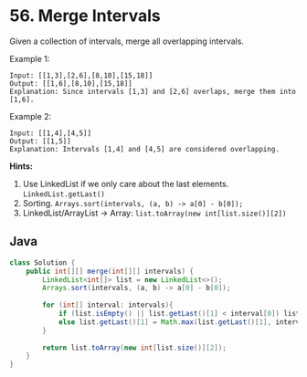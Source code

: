 # 56. Merge Intervals

Given a collection of intervals, merge all overlapping intervals.

Example 1:
```
Input: [[1,3],[2,6],[8,10],[15,18]]
Output: [[1,6],[8,10],[15,18]]
Explanation: Since intervals [1,3] and [2,6] overlaps, merge them into [1,6].
```
Example 2:
```
Input: [[1,4],[4,5]]
Output: [[1,5]]
Explanation: Intervals [1,4] and [4,5] are considered overlapping.
```

**Hints:**
1. Use LinkedList if we only care about the last elements. `LinkedList.getLast()`
2. Sorting. `Arrays.sort(intervals, (a, b) -> a[0] - b[0]);`
3. LinkedList/ArrayList -> Array: `list.toArray(new int[list.size()][2])`

## Java
```java
class Solution {
    public int[][] merge(int[][] intervals) {
        LinkedList<int[]> list = new LinkedList<>();
        Arrays.sort(intervals, (a, b) -> a[0] - b[0]);
        
        for (int[] interval: intervals){
            if (list.isEmpty() || list.getLast()[1] < interval[0]) list.add(interval);
            else list.getLast()[1] = Math.max(list.getLast()[1], interval[1]);
        }
        
        return list.toArray(new int[list.size()][2]);
    }
}
```
